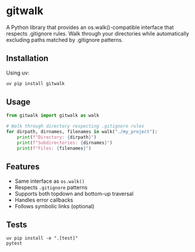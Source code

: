 # gitwalk

A Python library that provides an os.walk()-compatible interface that respects .gitignore rules. Walk through your directories while automatically excluding paths matched by .gitignore patterns.

## Installation

Using uv:
```bash
uv pip install gitwalk
```

## Usage

```python
from gitwalk import gitwalk as walk

# Walk through directory respecting .gitignore rules
for dirpath, dirnames, filenames in walk("./my_project"):
    print(f"Directory: {dirpath}")
    print(f"Subdirectories: {dirnames}")
    print(f"Files: {filenames}")
```

## Features

- Same interface as `os.walk()`
- Respects `.gitignore` patterns
- Supports both topdown and bottom-up traversal
- Handles error callbacks
- Follows symbolic links (optional)

## Tests
```
uv pip install -e ".[test]"
pytest
```

